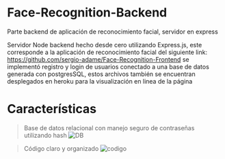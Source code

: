 # Face-Recognition-Backend
Parte backend de aplicación de reconocimiento facial, servidor en express

Servidor Node backend hecho desde cero utilizando Express.js, este corresponde a la aplicación de reconocimiento facial del siguiente link: https://github.com/sergio-adame/Face-Recognition-Frontend
se implementó registro y login de usuarios conectado a una base de datos generada con postgresSQL, estos archivos también se encuentran desplegados en heroku para la visualización en linea de la página


# Características

> Base de datos relacional con manejo seguro de contraseñas utilizando hash
> ![DB](https://user-images.githubusercontent.com/93287746/150068505-419f1d4c-18a4-4ebf-a3de-327d63a08cdc.png)


> Código claro y organizado
>![codigo](https://user-images.githubusercontent.com/93287746/150068419-9c287eba-4283-4881-aa7b-3258e68ad4d4.jpg)
